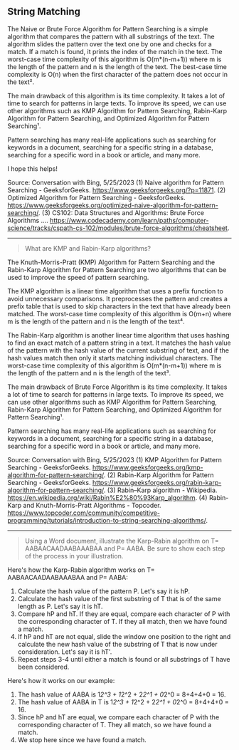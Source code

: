 ## String Matching

The Naive or Brute Force Algorithm for Pattern Searching is a simple algorithm that compares the pattern with all substrings of the text. The algorithm slides the pattern over the text one by one and checks for a match. If a match is found, it prints the index of the match in the text. The worst-case time complexity of this algorithm is O(m*(n-m+1)) where m is the length of the pattern and n is the length of the text. The best-case time complexity is O(n) when the first character of the pattern does not occur in the text².

The main drawback of this algorithm is its time complexity. It takes a lot of time to search for patterns in large texts. To improve its speed, we can use other algorithms such as KMP Algorithm for Pattern Searching, Rabin-Karp Algorithm for Pattern Searching, and Optimized Algorithm for Pattern Searching¹.

Pattern searching has many real-life applications such as searching for keywords in a document, searching for a specific string in a database, searching for a specific word in a book or article, and many more.

I hope this helps!

Source: Conversation with Bing, 5/25/2023
(1) Naive algorithm for Pattern Searching - GeeksforGeeks. https://www.geeksforgeeks.org/?p=11871.
(2) Optimized Algorithm for Pattern Searching - GeeksforGeeks. https://www.geeksforgeeks.org/optimized-naive-algorithm-for-pattern-searching/.
(3) CS102: Data Structures and Algorithms: Brute Force Algorithms .... https://www.codecademy.com/learn/paths/computer-science/tracks/cspath-cs-102/modules/brute-force-algorithms/cheatsheet.


---
> What are KMP and Rabin-Karp algorithms?

The Knuth-Morris-Pratt (KMP) Algorithm for Pattern Searching and the Rabin-Karp Algorithm for Pattern Searching are two algorithms that can be used to improve the speed of pattern searching.

The KMP algorithm is a linear time algorithm that uses a prefix function to avoid unnecessary comparisons. It preprocesses the pattern and creates a prefix table that is used to skip characters in the text that have already been matched. The worst-case time complexity of this algorithm is O(m+n) where m is the length of the pattern and n is the length of the text⁴.

The Rabin-Karp algorithm is another linear time algorithm that uses hashing to find an exact match of a pattern string in a text. It matches the hash value of the pattern with the hash value of the current substring of text, and if the hash values match then only it starts matching individual characters. The worst-case time complexity of this algorithm is O(m*(n-m+1)) where m is the length of the pattern and n is the length of the text³.

The main drawback of Brute Force Algorithm is its time complexity. It takes a lot of time to search for patterns in large texts. To improve its speed, we can use other algorithms such as KMP Algorithm for Pattern Searching, Rabin-Karp Algorithm for Pattern Searching, and Optimized Algorithm for Pattern Searching¹.

Pattern searching has many real-life applications such as searching for keywords in a document, searching for a specific string in a database, searching for a specific word in a book or article, and many more.

Source: Conversation with Bing, 5/25/2023
(1) KMP Algorithm for Pattern Searching - GeeksforGeeks. https://www.geeksforgeeks.org/kmp-algorithm-for-pattern-searching/.
(2) Rabin-Karp Algorithm for Pattern Searching - GeeksforGeeks. https://www.geeksforgeeks.org/rabin-karp-algorithm-for-pattern-searching/.
(3) Rabin–Karp algorithm - Wikipedia. https://en.wikipedia.org/wiki/Rabin%E2%80%93Karp_algorithm.
(4) Rabin-Karp and Knuth-Morris-Pratt Algorithms - Topcoder. https://www.topcoder.com/community/competitive-programming/tutorials/introduction-to-string-searching-algorithms/.

---
> Using a Word document, illustrate the Karp-Rabin algorithm on T= AABAACAADAABAAABAA and P= AABA. Be sure to show each step of the process in your illustration.

Here's how the Karp-Rabin algorithm works on T= AABAACAADAABAAABAA and P= AABA:

1. Calculate the hash value of the pattern P. Let's say it is hP.
2. Calculate the hash value of the first substring of T that is of the same length as P. Let's say it is hT.
3. Compare hP and hT. If they are equal, compare each character of P with the corresponding character of T. If they all match, then we have found a match.
4. If hP and hT are not equal, slide the window one position to the right and calculate the new hash value of the substring of T that is now under consideration. Let's say it is hT'.
5. Repeat steps 3-4 until either a match is found or all substrings of T have been considered.

Here's how it works on our example:

1. The hash value of AABA is 1*2^3 + 1*2^2 + 2*2^1 + 0*2^0 = 8+4+4+0 = 16.
2. The hash value of AABA in T is 1*2^3 + 1*2^2 + 2*2^1 + 0*2^0 = 8+4+4+0 = 16.
3. Since hP and hT are equal, we compare each character of P with the corresponding character of T. They all match, so we have found a match.
4. We stop here since we have found a match.




